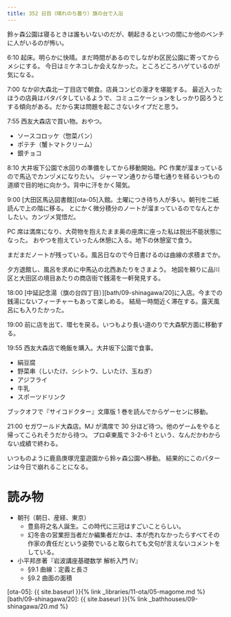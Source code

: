 ```yaml
---
title: 352 日目（晴れのち曇り）旗の台で入浴
---
```


鈴ヶ森公園は寝るときは誰もいないのだが、朝起きるといつの間にか他のベンチに人がいるのが怖い。

6:10 起床。明らかに快晴。まだ時間があるのでしながわ区民公園に寄ってからメシにする。
今日はミケネコしか会えなかった。ところどころハゲているのが気になる。

7:00 なか卯大森北一丁目店で朝食。店員コンビの漫才を堪能する。
最近入ったほうの店員はバタバタしているようで、コミュニケーションをしっかり図ろうとする傾向がある。だから実は問題を起こさないタイプだと思う。

7:55 西友大森店で買い物。おやつ。
* ソースコロッケ（惣菜パン）
* ポテチ（蟹トマトクリーム）
* 銀チョコ

8:10 大井坂下公園で水回りの準備をしてから移動開始。PC 作業が溜まっているので馬込でカンヅメになりたい。
ジャーマン通りから環七通りを経るいつもの道順で目的地に向かう。背中に汗をかく陽気。

9:00 [大田区馬込図書館][ota-05]入館。土曜につき待ち人が多い。朝刊を二紙読んで上の階に移る。
とにかく微分積分のノートが溜まっているのでなんとかしたい。カンヅメ覚悟だ。

PC 席は満席になり、大荷物を抱えたまま奥の座席に座った私は脱出不能状態になった。
おやつを抱えていったん休憩に入る。地下の休憩室で食う。

まだまだノートが残っている。風呂日なので今日書けるのは曲線の求積までか。

夕方退館し、風呂を求めに中馬込の北西あたりをさまよう。
地図を頼りに品川区と大田区の境目あたりの商店街で銭湯を一軒発見する。

18:00 [中延記念湯（旗の台四丁目）][bath/09-shinagawa/20]に入店。今までの銭湯にないフィーチャーもあって楽しめる。
結局一時間近く滞在する。露天風呂にも入りたかった。

19:00 前に店を出て、環七を戻る。いつもより長い道のりで大森駅方面に移動する。

19:55 西友大森店で晩飯を購入。大井坂下公園で食事。
* 絹豆腐
* 野菜串（しいたけ、シシトウ、しいたけ、玉ねぎ）
* アジフライ
* 牛乳
* スポーツドリンク

ブックオフで『サイコドクター』文庫版 1 巻を読んでからゲーセンに移動。

21:00 セガワールド大森店。MJ が満席で 30 分ほど待つ。他のゲームをやると帰ってこられそうだから待つ。
プロ卓東風で 3-2-6-1 という、なんだかわからない成績で終わる。

いつものように鹿島庚塚児童遊園から鈴ヶ森公園へ移動。
結果的にこのパターンは今日で崩れることになる。

# 読み物

* 朝刊（朝日、産経、東京）
  * 豊島将之名人誕生。この時代に三冠はすごいことらしい。
  * 幻冬舎の営業担当者だか編集者だかは、本が売れなかったらすべてその作家の責任だという姿勢でいると取られても文句が言えないコメントをしている。
* 小平邦彦著『岩波講座基礎数学 解析入門 IV』
  * §9.1 曲線：定義と長さ
  * §9.2 曲面の面積

[ota-05]: {{ site.baseurl }}{% link _libraries/11-ota/05-magome.md %}
[bath/09-shinagawa/20]: {{ site.baseurl }}{% link _bathhouses/09-shinagawa/20.md %}
